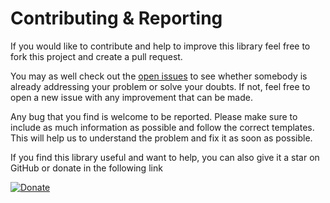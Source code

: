 # Contributing & Reporting

If you would like to contribute and help to improve this library feel free to fork this project and create a pull request.

You may as well check out the [open issues](https://github.com/dimanu-py/instant-python/issues) to see whether somebody is already 
addressing your problem or solve your doubts. If not, feel free to open a new issue with any improvement that can be made.

Any bug that you find is welcome to be reported. Please make sure to include as much information as possible and follow the
correct templates. This will help us to understand the problem and fix it as soon as possible.

If you find this library useful and want to help, you can also give it a star on GitHub or donate in the following link

[![Donate](https://img.shields.io/badge/Buy_me_a_coffee-5d83f5?style=for-the-badge&logo=ko-fi&logoColor=white&__cf_chl_managed_tk__=pmd_sOkOcrsQ4T6MRVPX2TeB_mbk2ZryAIn3rNigWIBBC6U-1633993526-0-gqNtZGzNAyWjcnBszQkl)](https://buymeacoffee.com/dimanu.py)
